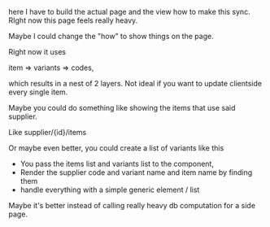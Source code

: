 here I have to build the actual page and the view how to make this sync. RIght now this page feels really heavy.

Maybe I could change the "how" to show things on the page.

Right now it uses

item => variants => codes, 

which results in a nest of 2 layers. Not ideal if you want to update clientside every single item.

Maybe you could do something like showing the items that use said supplier.

Like supplier/{id}/items

Or maybe even better, you could create a list of variants like this

- You pass the items list and variants list to the component,
- Render the supplier code and variant name and item name by finding them
- handle everything with a simple generic element / list


Maybe it's better instead of calling really heavy db computation for a side page.
